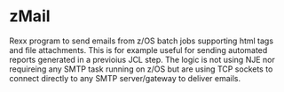 # zMail
Rexx program to send emails from z/OS batch jobs supporting html tags and file attachments. This is for example useful for sending automated reports generated in a previoius JCL step. 
The logic is not using NJE nor requireing any SMTP task running on z/OS but are using TCP sockets to connect directly to any SMTP server/gateway to deliver emails. 
